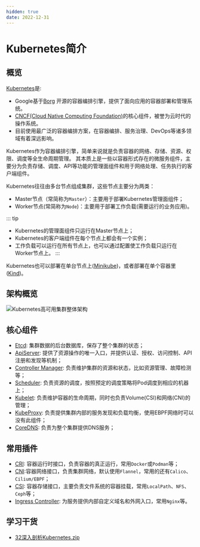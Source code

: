 ```yaml
---
hidden: true
date: 2022-12-31
---
```


# Kubernetes简介

## 概览

[Kubernetes](https://kubernetes.io/zh-cn/docs/home/)是:
- Google基于[Borg](https://research.google/pubs/pub43438/) 开源的容器编排引擎，提供了面向应用的容器部署和管理系统。
- [CNCF(Cloud Native Computing Foundation)](https://www.cncf.io/)的核心组件，被誉为云时代的操作系统。
- 目前使用最广泛的容器编排方案，在容器编排、服务治理、DevOps等诸多领域有着深远影响。

Kubernetes作为容器编排引擎，简单来说就是负责容器的网络、存储、资源、权限、调度等全生命周期管理。
其本质上是一些以容器形式存在的微服务组件，主要分为负责存储、调度、API等功能的管理面组件和用于网络处理、任务执行的客户端组件。

Kubernetes往往由多台节点组成集群，这些节点主要分为两类：
- Master节点（常简称为`Master`）：主要用于部署Kubernetes管理面组件；
- Worker节点(常简称为`Node`)：主要用于部署工作负载(需要运行的业务应用)。

::: tip
- Kubernetes的管理面组件只运行在Master节点上；
- Kubernetes的客户端组件在每个节点上都会有一个实例；
- 工作负载可以运行在所有节点上，也可以通过配置使工作负载只运行在Worker节点上。
:::

Kubernetes也可以部署在单台节点上([Minikube](./installation/minikube.md))，或者部署在单个容器里([Kind](https://kind.sigs.k8s.io/))。

## 架构概览

![Kubernetes高可用集群整体架构](/images/kubernetes/kubernetes-high-level-component-archtecture.jpeg)


## 核心组件

- [Etcd](https://kubernetes.io/zh-cn/docs/concepts/overview/components/#etcd): 集群数据的后台数据库，保存了整个集群的状态；
- [ApiServer](https://kubernetes.io/zh-cn/docs/concepts/overview/components/#kube-apiserver): 提供了资源操作的唯一入口，并提供认证、授权、访问控制、API 注册和发现等机制；
- [Controller Manager](https://kubernetes.io/zh-cn/docs/concepts/overview/components/#kube-controller-manager): 负责维护集群的资源和状态，比如资源管理、故障检测等；
- [Scheduler](https://kubernetes.io/zh-cn/docs/concepts/overview/components/#kube-scheduler): 负责资源的调度，按照预定的调度策略将Pod调度到相应的机器上；
- [Kubelet](https://kubernetes.io/zh-cn/docs/concepts/overview/components/#kubelet): 负责维护容器的生命周期，同时也负责Volume(CSI)和网络(CNI)的管理；
- [KubeProxy](https://kubernetes.io/zh-cn/docs/concepts/overview/components/#kube-proxy): 负责提供集群内部的服务发现和负载均衡，使用EBPF网络时可以没有此组件；
- [CoreDNS](https://kubernetes.io/zh-cn/docs/concepts/overview/components/#dns): 负责为整个集群提供DNS服务；

## 常用插件
- [CRI](https://kubernetes.io/zh-cn/docs/concepts/architecture/cri/): 容器运行时接口，负责容器的真正运行，常用`Docker`或`Podman`等；
- [CNI](https://kubernetes.io/zh-cn/docs/concepts/cluster-administration/networking/):容器网络接口，负责集群网络，默认使用`Flannel`，常用的还有`Calico`、`Cilium/EBPF`；
- [CSI](https://kubernetes-csi.github.io/docs/): 容器存储接口，主要负责文件系统的容器挂载，常用`LocalPath`、`NFS`、`Ceph`等；
- [Ingress Controller](https://kubernetes.io/zh-cn/docs/concepts/services-networking/ingress-controllers/): 为服务提供内部自定义域名和外网入口，常用`Nginx`等。

## 学习干货

- [32深入剖析Kubernetes.zip](/downloads/kubernetes/32-dinglei-study-kubernetes.zip)